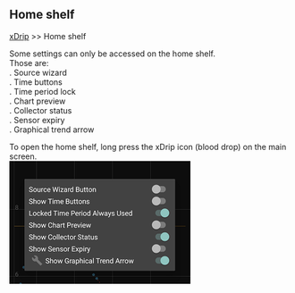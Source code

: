 ## Home shelf
[xDrip](../README.md) >> Home shelf  
  
Some settings can only be accessed on the home shelf.  
Those are:  
. Source wizard  
. Time buttons  
. Time period lock  
. Chart preview  
. Collector status  
. Sensor expiry  
. Graphical trend arrow  

To open the home shelf, long press the xDrip icon (blood drop) on the main screen.  
![](./images/HomeShelf.png)  

  
